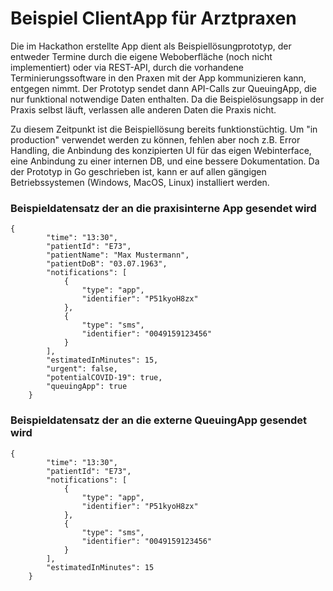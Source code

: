 # Beispiel ClientApp für Arztpraxen

Die im Hackathon erstellte App dient als Beispiellösungprototyp, der entweder Termine durch die eigene Weboberfläche (noch nicht implementiert) oder via REST-API, durch die vorhandene Terminierungssoftware in den Praxen mit der App kommunizieren kann, entgegen nimmt. Der Prototyp sendet dann API-Calls zur QueuingApp, die nur funktional notwendige Daten enthalten. Da die Beispielösungsapp in der Praxis selbst läuft, verlassen alle anderen Daten die Praxis nicht.

Zu diesem Zeitpunkt ist die Beispiellösung bereits funktionstüchtig. Um "in production" verwendet werden zu können, fehlen aber noch z.B. Error Handling, die Anbindung des konzipierten UI für das eigen Webinterface, eine Anbindung zu einer internen DB, und eine bessere Dokumentation. Da der Prototyp in Go geschrieben ist, kann er auf allen gängigen Betriebssystemen (Windows, MacOS, Linux) installiert werden.

### Beispieldatensatz der an die praxisinterne App gesendet wird
```
{
        "time": "13:30",
        "patientId": "E73",
        "patientName": "Max Mustermann",
        "patientDoB": "03.07.1963",
        "notifications": [
            {
                "type": "app",
                "identifier": "P51kyoH8zx"
            },
            {
                "type": "sms",
                "identifier": "0049159123456"
            }
        ],
        "estimatedInMinutes": 15,
        "urgent": false,
        "potentialCOVID-19": true,
        "queuingApp": true
    }
```

### Beispieldatensatz der an die externe QueuingApp gesendet wird
```
{
        "time": "13:30",
        "patientId": "E73",
        "notifications": [
            {
                "type": "app",
                "identifier": "P51kyoH8zx"
            },
            {
                "type": "sms",
                "identifier": "0049159123456"
            }
        ],
        "estimatedInMinutes": 15
    }
```